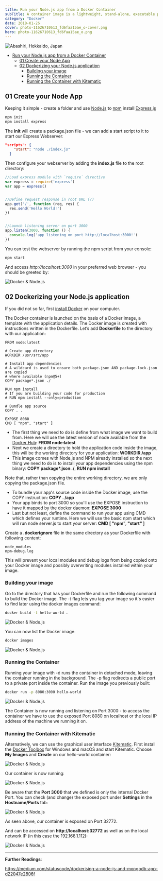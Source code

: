 ```yaml
---
title: Run your Node.js app from a Docker Container
subTitle: A container image is a lightweight, stand-alone, executable package of a piece of software that includes everything needed to run it - code, runtime, system tools, system libraries, settings. Available for both Linux and Windows based apps, containerized software will always run the same, regardless of the environment.
category: "Docker"
date: 2018-01-26
cover: photo-11626710613_fd6faa15ae_o-cover.png
hero: photo-11626710613_fd6faa15ae_o.png
---
```


![Abashiri, Hokkaido, Japan](./photo-11626710613_fd6faa15ae_o.png)

- [Run your Node.js app from a Docker Container](#run-your-nodejs-app-from-a-docker-container)
  - [01 Create your Node App](#01-create-your-node-app)
  - [02 Dockerizing your Node.js application](#02-dockerizing-your-nodejs-application)
    - [Building your image](#building-your-image)
    - [Running the Container](#running-the-container)
    - [Running the Container with Kitematic](#running-the-container-with-kitematic)


## 01 Create your Node App

Keeping it simple - create a folder and use [Node.js](https://nodejs.org) to [npm](https://npmjs.com/package/cylon) install [Express.js](https://expressjs.com)

```bash
npm init
npm install express
```

The __init__ will create a package.json file - we can add a start script to it to start our Express Webserver:

```json
"scripts": {
    "start": "node ./index.js"
  }
```

Then configure your webserver by adding the __index.js__ file to the root directory:


```js
//Load express module with `require` directive
var express = require('express')
var app = express()


//Define request response in root URL (/)
app.get('/', function (req, res) {
  res.send('Hello World!')
})


//Launch listening server on port 3000
app.listen(3000, function () {
  console.log('app listening on port http://localhost:3000!')
})
```

You can test the webserver by running the npm script from your console:


```bash
npm start
```

And access _http://localhost:3000_ in your preferred web browser - you should be greeted by:


![Docker & Node.js](./docker_01.png)


## 02 Dockerizing your Node.js application

If you did not so far, first [install Docker](https://docs.docker.com/install/) on your computer.


The Docker container is launched on the basis of a Docker image, a template with the application details. The Docker image is created with instructions written in the Dockerfile. Let’s add __Dockerfile__ to the directory with our application:


```docker
FROM node:latest

# Create app directory
WORKDIR /usr/src/app

# Install app dependencies
# A wildcard is used to ensure both package.json AND package-lock.json are copied
# where available (npm@5+)
COPY package*.json ./

RUN npm install
# If you are building your code for production
# RUN npm install --only=production

# Bundle app source
COPY . .

EXPOSE 8080
CMD [ "npm", "start" ]
```


* The first thing we need to do is define from what image we want to build from. Here we will use the latest version of node available from the [Docker Hub](https://hub.docker.com/): __FROM node:latest__
* Next we create a directory to hold the application code inside the image, this will be the working directory for your application: __WORKDIR /app__
* This image comes with Node.js and NPM already installed so the next thing we need to do is to install your app dependencies using the npm binary: __COPY package*.json ./__, __RUN npm install__

Note that, rather than copying the entire working directory, we are only copying the package.json file.

* To bundle your app's source code inside the Docker image, use the COPY instruction: __COPY . /app__
* Your app binds to port 3000 so you'll use the EXPOSE instruction to have it mapped by the docker daemon: __EXPOSE 3000__
* Last but not least, define the command to run your app using CMD which defines your runtime. Here we will use the basic npm start which will run node server.js to start your server: __CMD [ "npm", "start" ]__


Create a __.dockerignore__ file in the same directory as your Dockerfile with following content:


```
node_modules
npm-debug.log
```

This will prevent your local modules and debug logs from being copied onto your Docker image and possibly overwriting modules installed within your image.


### Building your image

Go to the directory that has your Dockerfile and run the following command to build the Docker image. The -t flag lets you tag your image so it's easier to find later using the docker images command: 


```bash
docker build -t hello-world .
```


![Docker & Node.js](./docker_02.png)


You can now list the Docker image:


```bash
docker images
```


![Docker & Node.js](./docker_03.png)


### Running the Container

Running your image with -d runs the container in detached mode, leaving the container running in the background. The -p flag redirects a public port to a private port inside the container. Run the image you previously built:


```bash
docker run -p 8080:3000 hello-world
```


![Docker & Node.js](./docker_04.png)


The Container is now running and listening on Port 3000 - to access the container we have to use the exposed Port 8080 on localhost or the local IP address of the machine we running it on.


### Running the Container with Kitematic

Alternatively, we can use the graphical user interface [Kitematic](https://kitematic.com). First install the [Docker Toolbox](https://docker.com/toolbox) for Windows and macOS and start Kitematic. Choose __My Images__ and __Create__ on our hello-world container:


![Docker & Node.js](./docker_05.png)


Our container is now running:


![Docker & Node.js](./docker_06.png)


Be aware that the __Port 3000__ that we defined is only the internal Docker Port. You can check (and change) the exposed port under __Settings__ in the __Hostname/Ports__ tab:


![Docker & Node.js](./docker_07.png)


As seen above, our container is exposed on Port 32772.


And can be accessed on __http://localhost:32772__ as well as on the local network IP (in this case the 192.168.1.112):


![Docker & Node.js](./docker_08.png)











---
__Further Readings__:

https://medium.com/statuscode/dockerising-a-node-js-and-mongodb-app-d22047e2806f